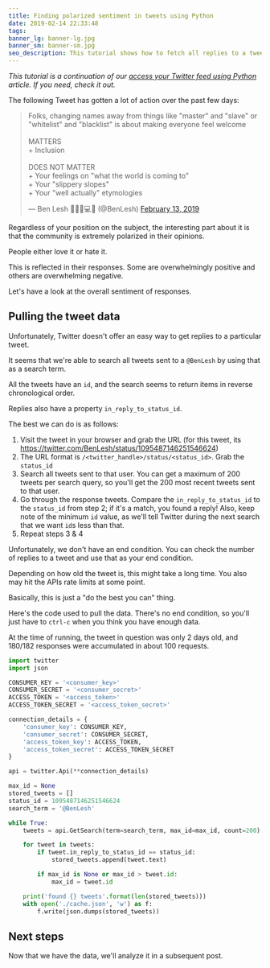 ```yaml
---
title: Finding polarized sentiment in tweets using Python
date: 2019-02-14 22:33:48
tags:
banner_lg: banner-lg.jpg
banner_sm: banner-sm.jpg
seo_description: This tutorial shows how to fetch all replies to a tweet. It is the first part of a series which analyzes tweets containing polarized sentiment.
---
```



_This tutorial is a continuation of our [access your Twitter feed using Python](/access-twitter-using-python/) article. If you need, check it out._

The following Tweet has gotten a lot of action over the past few days:

<blockquote class="twitter-tweet" data-lang="en"><p lang="en" dir="ltr">Folks, changing names away from things like &quot;master&quot; and &quot;slave&quot; or &quot;whitelist&quot; and &quot;blacklist&quot; is about making everyone feel welcome<br><br>MATTERS<br>+ Inclusion<br><br>DOES NOT MATTER<br>+ Your feelings on &quot;what the world is coming to&quot;<br>+ Your &quot;slippery slopes&quot;<br>+ Your &quot;well actually&quot; etymologies</p>&mdash; Ben Lesh 🧢🏋️‍♂️💻🎨 (@BenLesh) <a href="https://twitter.com/BenLesh/status/1095487146251546624?ref_src=twsrc%5Etfw">February 13, 2019</a></blockquote>
<script async src="https://platform.twitter.com/widgets.js" charset="utf-8"></script>

Regardless of your position on the subject, the interesting part about it is that the community is extremely polarized in their opinions.

People either love it or hate it.

This is reflected in their responses. Some are overwhelmingly positive and others are overwhelming negative.

Let's have a look at the overall sentiment of responses.

## Pulling the tweet data

Unfortunately, Twitter doesn't offer an easy way to get replies to a particular tweet.

It seems that we're able to search all tweets sent to a `@BenLesh` by using that as a search term.

All the tweets have an `id`, and the search seems to return items in reverse chronological order.  

Replies also have a property `in_reply_to_status_id`.

The best we can do is as follows:

1. Visit the tweet in your browser and grab the URL (for this tweet, its https://twitter.com/BenLesh/status/1095487146251546624)
2. The URL format is `/<twitter_handle>/status/<status_id>`.  Grab the `status_id`
3. Search all tweets sent to that user. You can get a maximum of 200 tweets per search query, so you'll get the 200 most recent tweets sent to that user.
4. Go through the response tweets. Compare the `in_reply_to_status_id` to the `status_id` from step 2; if it's a match, you found a reply! Also, keep note of the minimum `id` value, as we'll tell Twitter during the next search that we want `id`s less than that.
5. Repeat steps 3 & 4

Unfortunately, we don't have an end condition. You can check the number of replies to a tweet and use that as your end condition. 

Depending on how old the tweet is, this might take a long time. You also may hit the APIs rate limits at some point.

Basically, this is just a "do the best you can" thing.

Here's the code used to pull the data. There's no end condition, so you'll just have to `ctrl-c` when you think you have enough data.

At the time of running, the tweet in question was only 2 days old, and 180/182 responses were accumulated in about 100 requests.

```python
import twitter
import json

CONSUMER_KEY = '<consumer_key>'
CONSUMER_SECRET = '<consumer_secret>'
ACCESS_TOKEN = '<access_token>'
ACCESS_TOKEN_SECRET = '<access_token_secret>'

connection_details = {
	'consumer_key': CONSUMER_KEY,
	'consumer_secret': CONSUMER_SECRET,
	'access_token_key': ACCESS_TOKEN,
	'access_token_secret': ACCESS_TOKEN_SECRET
}

api = twitter.Api(**connection_details)

max_id = None
stored_tweets = []
status_id = 1095487146251546624
search_term = '@BenLesh'

while True:
	tweets = api.GetSearch(term=search_term, max_id=max_id, count=200)

	for tweet in tweets:
		if tweet.in_reply_to_status_id == status_id:
			stored_tweets.append(tweet.text)

		if max_id is None or max_id > tweet.id:
			max_id = tweet.id

	print('found {} tweets'.format(len(stored_tweets)))
	with open('./cache.json', 'w') as f:
		f.write(json.dumps(stored_tweets))
```

## Next steps

Now that we have the data, we'll analyze it in a subsequent post.